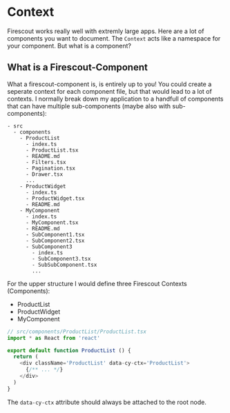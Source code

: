 # Context

Firescout works really well with extremly large apps. Here are a lot of components you want to document. The `Context` acts like a namespace for your component. But what is a component?

## What is a Firescout-Component

What a firescout-component is, is entirely up to you! You could create a seperate context for each component file, but that would lead to a lot of contexts. I normally break down my application to a handfull of components that can have multiple sub-components (maybe also with sub-components):

```
- src
  - components
    - ProductList
      - index.ts
      - ProductList.tsx
      - README.md
      - Filters.tsx
      - Pagination.tsx
      - Drawer.tsx
      ...
    - ProductWidget
      - index.ts
      - ProductWidget.tsx
      - README.md
    - MyComponent
      - index.ts
      - MyComponent.tsx
      - README.md
      - SubComponent1.tsx
      - SubComponent2.tsx
      - SubComponent3
        - index.ts
        - SubComponent3.tsx
        - SubSubComponent.tsx
        ...
```

For the upper structure I would define three Firescout Contexts (Components):

- ProductList
- ProductWidget
- MyComponent

```javascript
// src/components/ProductList/ProductList.tsx
import * as React from 'react'

export default function ProductList () {
  return (
    <div className='ProductList' data-cy-ctx='ProductList'>
      {/** ... */}
    </div>
  )
}
```

The `data-cy-ctx` attribute should always be attached to the root node. 